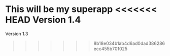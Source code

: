 This will be my superapp
<<<<<<< HEAD
Version 1.4
=======
Version 1.3
>>>>>>> 8b18e034b1ab4d6ad0dad386286ecc455b701025
